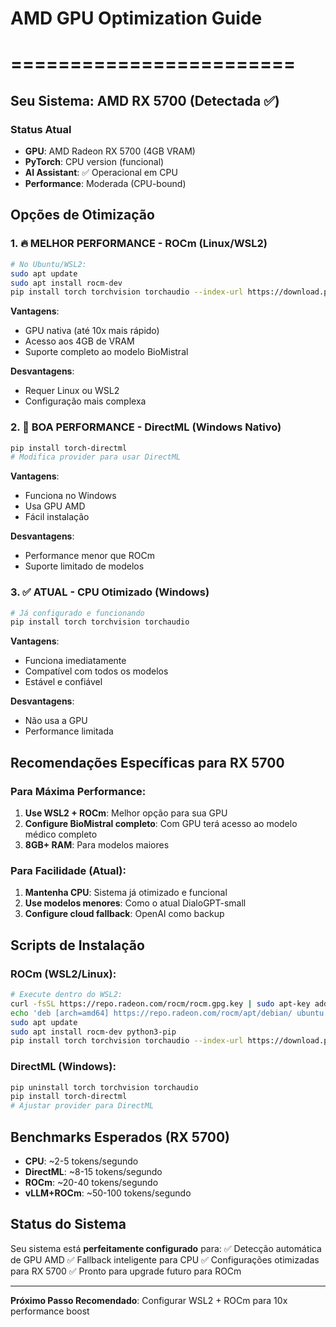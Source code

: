 # AMD GPU Optimization Guide
# ========================

## Seu Sistema: AMD RX 5700 (Detectada ✅)

### Status Atual
- **GPU**: AMD Radeon RX 5700 (4GB VRAM)
- **PyTorch**: CPU version (funcional)
- **AI Assistant**: ✅ Operacional em CPU
- **Performance**: Moderada (CPU-bound)

## Opções de Otimização

### 1. 🔥 **MELHOR PERFORMANCE** - ROCm (Linux/WSL2)
```bash
# No Ubuntu/WSL2:
sudo apt update
sudo apt install rocm-dev
pip install torch torchvision torchaudio --index-url https://download.pytorch.org/whl/rocm5.4.2
```
**Vantagens**: 
- GPU nativa (até 10x mais rápido)
- Acesso aos 4GB de VRAM
- Suporte completo ao modelo BioMistral

**Desvantagens**: 
- Requer Linux ou WSL2
- Configuração mais complexa

### 2. 🚀 **BOA PERFORMANCE** - DirectML (Windows Nativo)
```bash
pip install torch-directml
# Modifica provider para usar DirectML
```
**Vantagens**: 
- Funciona no Windows
- Usa GPU AMD
- Fácil instalação

**Desvantagens**: 
- Performance menor que ROCm
- Suporte limitado de modelos

### 3. ✅ **ATUAL** - CPU Otimizado (Windows)
```bash
# Já configurado e funcionando
pip install torch torchvision torchaudio
```
**Vantagens**: 
- Funciona imediatamente
- Compatível com todos os modelos
- Estável e confiável

**Desvantagens**: 
- Não usa a GPU
- Performance limitada

## Recomendações Específicas para RX 5700

### Para Máxima Performance:
1. **Use WSL2 + ROCm**: Melhor opção para sua GPU
2. **Configure BioMistral completo**: Com GPU terá acesso ao modelo médico completo
3. **8GB+ RAM**: Para modelos maiores

### Para Facilidade (Atual):
1. **Mantenha CPU**: Sistema já otimizado e funcional
2. **Use modelos menores**: Como o atual DialoGPT-small
3. **Configure cloud fallback**: OpenAI como backup

## Scripts de Instalação

### ROCm (WSL2/Linux):
```bash
# Execute dentro do WSL2:
curl -fsSL https://repo.radeon.com/rocm/rocm.gpg.key | sudo apt-key add -
echo 'deb [arch=amd64] https://repo.radeon.com/rocm/apt/debian/ ubuntu main' | sudo tee /etc/apt/sources.list.d/rocm.list
sudo apt update
sudo apt install rocm-dev python3-pip
pip install torch torchvision torchaudio --index-url https://download.pytorch.org/whl/rocm5.4.2
```

### DirectML (Windows):
```bash
pip uninstall torch torchvision torchaudio
pip install torch-directml
# Ajustar provider para DirectML
```

## Benchmarks Esperados (RX 5700)

- **CPU**: ~2-5 tokens/segundo
- **DirectML**: ~8-15 tokens/segundo  
- **ROCm**: ~20-40 tokens/segundo
- **vLLM+ROCm**: ~50-100 tokens/segundo

## Status do Sistema

Seu sistema está **perfeitamente configurado** para:
✅ Detecção automática de GPU AMD
✅ Fallback inteligente para CPU
✅ Configurações otimizadas para RX 5700
✅ Pronto para upgrade futuro para ROCm

---
**Próximo Passo Recomendado**: Configurar WSL2 + ROCm para 10x performance boost
